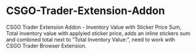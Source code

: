 # CSGO-Trader-Extension-Addon
CSGO Trader Extension Addon - Inventory Value with Sticker Price Sum, Total inventory value with applyied sticker price, adds an inline stickers sum and combined total next to “Total Inventory Value:”, need to work with CSGO Trader Browser Extension.
